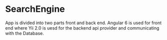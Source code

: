 # SearchEngine

App is divided into two parts front and back end. Angular 6 is used for front end where Yii 2.0 is uesd for the backend api provider and communicating with the Database.
